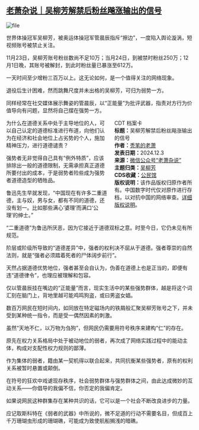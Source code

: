 <!--1733215591000-->
[老萧杂说｜吴柳芳解禁后粉丝飚涨输出的信号](https://chinadigitaltimes.net/chinese/713650.html)
------

<p><img decoding="async" src="https://chinadigitaltimes.net/chinese/files/2024/12/image-1733226413264.png" alt="file"></p><p>世界体操冠军吴柳芳，被奥运体操冠军管晨辰指斥“擦边”，一度陷入舆论漩涡，短视频账号被禁止关注。</p><p>11月23日，吴柳芳账号粉丝数尚不足10万；当月24日，到被禁时粉丝250万；12月1日晚，其账号被解封，到此时粉丝量已暴涨至612万。</p><p>一天时间至少增粉三百万以上。这无论如何，是一个值得关注的网络现象。</p><p>退役后生计困难，然而跳舞尺度并未出格的吴柳芳，可归为弱势一方。</p><p>同样经常在社交媒体展示舞姿的管晨辰，以“正能量”为批评武器，指责对方行为价值导向有问题，显然将自己摆在强势一方。</p><div style="width:42%;float:right;padding-left:20px;"><div class="su-spoiler su-spoiler-style-fancy su-spoiler-icon-chevron-circle" data-scroll-offset="0" data-anchor-in-url="no"><div class="su-spoiler-title" tabindex="0" role="button"><span class="su-spoiler-icon"></span>CDT 档案卡</div><div class="su-spoiler-content su-u-clearfix su-u-trim"><strong>标题：</strong>吴柳芳解禁后粉丝飚涨输出的信号<br><strong>作者：</strong><a href="https://chinadigitaltimes.net/space/老萧杂说" target="_blank">秃笔的老萧</a><br><strong>发表日期：</strong>2024.12.3<br><strong>来源：</strong><a href="https://web.archive.org/web/https://mp.weixin.qq.com/s/Tfw8Q1XcQrGtLqL0ZeW1Lw" target="_blank">微信公众号“老萧杂说”</a><br><strong>主题归类：</strong><a href="https://chinadigitaltimes.net/space/吴柳芳" target="_blank">吴柳芳</a><br><strong>CDS收藏：</strong><a href="https://chinadigitaltimes.net/space/%E5%85%AC%E6%B0%91%E9%A6%86" target="_blank" rel="noopener">公民馆</a><br><strong>版权说明：</strong>该作品版权归原作者所有。中国数字时代仅对原作进行存档，以对抗中国的网络审查。<a href="https://chinadigitaltimes.net/chinese/copyright">详细版权说明</a>。</div></div></div><p>为什么在道德关系中处于主导地位的人，可以自己认定的道德标准进行布道，向他们认为在经济和社会地位上占劣势的个人，施加精神压力，进行道德谴责？</p><p>强势者无非觉得自己具有“例外特质”，应该排除出一般的道德限制，无需承担真正道德所要付出的成本，于是弱势者险些成为强势者道德造型的牺牲品。</p><p>鲁迅先生早就发现，“中国现在有许多二重道德，主与奴，男与女，都有不同的道德，还没有划一。比如那些满心‘婆理’而满口‘公理’的绅士。”</p><p>“二重道德”为鲁迅所厌恶，因为它接近于道德双标之意。时至今日，它仍未见有所规范。</p><p>阶层或阶级所导致的“道德差异”中，强者的权利决不屈从于道德。强者尊崇的自然法则，就是“强者必须踏着死者的尸体阔步前行”。</p><p>天然占据道德优势地位，强者甚至会自认为，伪善在道德上也是正当的，即便有违“道德律令”，也理应被理解和包容。</p><p>仅以管晨辰挂在嘴边的“正能量”而言，现实生活中的某些强势群体，越是将这个词汇刻在脑门上，背地里越可能鸡鸣狗盗，或曰男盗女娼。</p><p>数百万网民在短时间内，如同放在特定磁场内的铁屑般汇聚吴柳芳账号之下，并未受到某种统一指令，而是受一偶然因素的刺激。</p><p>虽然“天地不仁，以万物为刍狗”，但网民仍需要用符号秩序来建构“仁”的存在。</p><p>原先在权力关系格局中处于被动地位的弱者，再次成了网络实践过程中的能动主体，构成对支配性权力规则的鄙薄。</p><p>作为集体的弱者，籍由某一契机得以联合起来，共同抗衡某些强势者，原有的权利关系被暂时悬置或颠倒。</p><p>在符号的狂欢中戏谑现存秩序，社会弱势群体与强势群体之间，由此达成微妙的互动关系——你倡导的我偏不信，你否定的我偏肯定。</p><p>如果说网民这种群集存在某种共识的话，它可以是一个社会不断改良进步的力量。</p><p>应记取斯科特在《弱者的武器》中所说的，微不足道的行动不需要名目，但成百上千万珊瑚虫形成的珊瑚礁，可能成为致使航船搁浅的暗礁。</p><div class="addtoany_share_save_container addtoany_content addtoany_content_bottom"><div class="a2a_kit a2a_kit_size_32 addtoany_list" data-a2a-url="https://chinadigitaltimes.net/chinese/713650.html" data-a2a-title="老萧杂说｜吴柳芳解禁后粉丝飚涨输出的信号"><a class="a2a_button_facebook" href="https://www.addtoany.com/add_to/facebook?linkurl=https%3A%2F%2Fchinadigitaltimes.net%2Fchinese%2F713650.html&amp;linkname=%E8%80%81%E8%90%A7%E6%9D%82%E8%AF%B4%EF%BD%9C%E5%90%B4%E6%9F%B3%E8%8A%B3%E8%A7%A3%E7%A6%81%E5%90%8E%E7%B2%89%E4%B8%9D%E9%A3%9A%E6%B6%A8%E8%BE%93%E5%87%BA%E7%9A%84%E4%BF%A1%E5%8F%B7" title="Facebook" rel="nofollow noopener" target="_blank"></a><a class="a2a_button_twitter" href="https://www.addtoany.com/add_to/twitter?linkurl=https%3A%2F%2Fchinadigitaltimes.net%2Fchinese%2F713650.html&amp;linkname=%E8%80%81%E8%90%A7%E6%9D%82%E8%AF%B4%EF%BD%9C%E5%90%B4%E6%9F%B3%E8%8A%B3%E8%A7%A3%E7%A6%81%E5%90%8E%E7%B2%89%E4%B8%9D%E9%A3%9A%E6%B6%A8%E8%BE%93%E5%87%BA%E7%9A%84%E4%BF%A1%E5%8F%B7" title="Twitter" rel="nofollow noopener" target="_blank"></a><a class="a2a_button_telegram" href="https://www.addtoany.com/add_to/telegram?linkurl=https%3A%2F%2Fchinadigitaltimes.net%2Fchinese%2F713650.html&amp;linkname=%E8%80%81%E8%90%A7%E6%9D%82%E8%AF%B4%EF%BD%9C%E5%90%B4%E6%9F%B3%E8%8A%B3%E8%A7%A3%E7%A6%81%E5%90%8E%E7%B2%89%E4%B8%9D%E9%A3%9A%E6%B6%A8%E8%BE%93%E5%87%BA%E7%9A%84%E4%BF%A1%E5%8F%B7" title="Telegram" rel="nofollow noopener" target="_blank"></a><a class="a2a_button_reddit" href="https://www.addtoany.com/add_to/reddit?linkurl=https%3A%2F%2Fchinadigitaltimes.net%2Fchinese%2F713650.html&amp;linkname=%E8%80%81%E8%90%A7%E6%9D%82%E8%AF%B4%EF%BD%9C%E5%90%B4%E6%9F%B3%E8%8A%B3%E8%A7%A3%E7%A6%81%E5%90%8E%E7%B2%89%E4%B8%9D%E9%A3%9A%E6%B6%A8%E8%BE%93%E5%87%BA%E7%9A%84%E4%BF%A1%E5%8F%B7" title="Reddit" rel="nofollow noopener" target="_blank"></a><a class="a2a_button_whatsapp" href="https://www.addtoany.com/add_to/whatsapp?linkurl=https%3A%2F%2Fchinadigitaltimes.net%2Fchinese%2F713650.html&amp;linkname=%E8%80%81%E8%90%A7%E6%9D%82%E8%AF%B4%EF%BD%9C%E5%90%B4%E6%9F%B3%E8%8A%B3%E8%A7%A3%E7%A6%81%E5%90%8E%E7%B2%89%E4%B8%9D%E9%A3%9A%E6%B6%A8%E8%BE%93%E5%87%BA%E7%9A%84%E4%BF%A1%E5%8F%B7" title="WhatsApp" rel="nofollow noopener" target="_blank"></a><a class="a2a_button_email" href="https://www.addtoany.com/add_to/email?linkurl=https%3A%2F%2Fchinadigitaltimes.net%2Fchinese%2F713650.html&amp;linkname=%E8%80%81%E8%90%A7%E6%9D%82%E8%AF%B4%EF%BD%9C%E5%90%B4%E6%9F%B3%E8%8A%B3%E8%A7%A3%E7%A6%81%E5%90%8E%E7%B2%89%E4%B8%9D%E9%A3%9A%E6%B6%A8%E8%BE%93%E5%87%BA%E7%9A%84%E4%BF%A1%E5%8F%B7" title="Email" rel="nofollow noopener" target="_blank"></a><a class="a2a_button_copy_link" href="https://www.addtoany.com/add_to/copy_link?linkurl=https%3A%2F%2Fchinadigitaltimes.net%2Fchinese%2F713650.html&amp;linkname=%E8%80%81%E8%90%A7%E6%9D%82%E8%AF%B4%EF%BD%9C%E5%90%B4%E6%9F%B3%E8%8A%B3%E8%A7%A3%E7%A6%81%E5%90%8E%E7%B2%89%E4%B8%9D%E9%A3%9A%E6%B6%A8%E8%BE%93%E5%87%BA%E7%9A%84%E4%BF%A1%E5%8F%B7" title="Copy Link" rel="nofollow noopener" target="_blank"></a><a class="a2a_dd addtoany_share_save addtoany_share" href="https://www.addtoany.com/share"></a></div></div>
